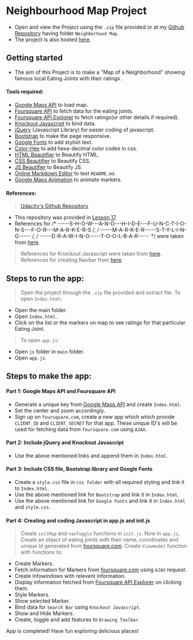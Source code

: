 # Neighbourhood Map Project

* Open and view the Project using the `.zip` file provided or at my [Github Repository](https://github.com/madhur-taneja/Front-End-Projects) having folder `Neighborhood Map`.
* The project is also hosted [here](https://madhur-taneja.github.io/Front-End-Projects/Project%208%20(Neighborhood%20Map)/Index.html).

## Getting started

* The aim of this Project is to make a "Map of a Neighborhood" showing famous local Eating Joints with their ratings.

#### Tools required:
* [Google Maps API](https://developers.google.com/maps/web/) to load map.
* [Foursquare API](https://foursquare.com/developers/app/XQ2I0ONGSSVL1DYQYSK2Q0ERIM5ASTRANA5FRG41HTTXVKQB) to fetch data for the eating joints.
* [Foursquare API Explorer] to fetch ratings(or other details if required).
* [Knockout Javascript](http://knockoutjs.com/downloads/knockout-3.4.2.js) to bind data.
* [jQuery](https://code.jquery.com/jquery-3.2.1.min.js) (Javascript Library) for easier coding of javascript.
* [Bootstrap](https://maxcdn.bootstrapcdn.com/bootstrap/3.3.7/css/bootstrap.min.css) to make the page responsive.
* [Google Fonts](https://fonts.google.com/specimen/Pacifico?selection.family=Pacifico) to add stylish text.
* [Color-Hex](http://www.color-hex.com/) to add hexa-decimal color codes in css.
* [HTML Beautifier](http://www.freeformatter.com/html-formatter.html) to Beautify HTML.
* [CSS Beautifier](http://www.freeformatter.com/css-beautifier.html) to Beautify CSS.
* [JS Beautifier](http://www.freeformatter.com/javascript-beautifier.html) to Beautify JS.
* [Online Markdown Editor](http://dillinger.io/) to test `README.md`.
* [Google Maps Animation](https://developers.google.com/maps/documentation/javascript/examples/marker-animations) to animate markers.

#### References:
> [Udacity's Github Repository](https://github.com/udacity/ud864)
* This repository was provided in [Lesson 17](https://classroom.udacity.com/nanodegrees/nd001/parts/e87c34bf-a9c0-415f-b007-c2c2d7eead73/modules/4fd8d440-9428-4de7-93c0-4dca17a36700/lessons/8304370457/concepts/83122494440923).
* References for /* -----S-H-O-W---A-N-D---H-I-D-E---F-U-N-C-T-I-O-N-S---F-O-R---M-A-R-K-E-R-S */, /* -----M-A-R-K-E-R-----S-T-Y-L-I-N-G----- */, /* -----D-R-A-W-I-N-G-----T-O-O-L-B-A-R----- */ were taken from [here](https://github.com/udacity/ud864/blob/master/Project_Code_7_Drawing.html).
> References for Knockout Javascript were taken from [here](http://knockoutjs.com/documentation/event-binding.html).
> References for creating Navbar from [here](https://codepen.io/simoberny/pen/pJZJQY).

## Steps to run the app:
> Open the project through the `.zip` file provided and extract file.
> To open `Index.html`:
* Open the main folder.
* Open `Index.html`.
* Click on the list or the markers on map to see ratings for that particular Eating Joint.
> To open `app.js`:
* Open `js` folder in `main` folder.
* Open `app.js`.

## Steps to make the app:
#### Part 1: Google Maps API and Foursquare API
* Generate a unique key from [Google Maps API](https://developers.google.com/maps/web/) and create `Index.html`.
* Set the center and zoom accordingly.
* Sign up on `foursquare.com`, create a new app which which provide `CLIENT_ID` and `CLIENT_SECRET` for that app. These unique ID's will be used for fetching data from `foursquare.com` using `AJAX`.

#### Part 2: Include jQuery and Knockout Javascript
* Use the above mentioned links and append them in `Index.html`.

#### Part 3: Include CSS file, Bootstrap library and Google Fonts
* Create a `style.css` file in `css folder` with all required styling and link it to `Index.html`.
* Use the above mentioned link for `Bootstrap` and link it in `Index.html`.
* Use the above mentioned link for `Google Fonts` and link it in `Index.html` and `style.css`.

#### Part 4: Creating and coding Javascript in app.js and init.js
> Create `initMap` and `navToggle` functions in `init.js`.
> Now in `app.js`, Create an object of eating joints with their name, coordinates and unique Id generated from [foursquare.com].
> Create `Viewmodel` function with functions to:
* Create Markers.
* Fetch information for Markers from [foursquare.com] using `AJAX` request.
* Create Infowindows with relevent information.
* Display information fetched from [Foursquare API Explorer] on clicking them.
* Style Markers. 
* Show selected Marker.
* Bind data for `Search Bar` using `Knockout Javascript`. 
* Show and Hide Markers.
* Create, toggle and add features to `Drawing Toolbar`.

App is completed! Have fun exploring delicious places!

[foursquare.com]: <https://foursquare.com/explore?mode=url&ne=28.596279%2C77.060477&q=Food&sw=28.585784%2C77.045778)>
[Foursquare API Explorer]: <https://developer.foursquare.com/docs/explore#req=venues/50d6d789498ee282996ddce4>
